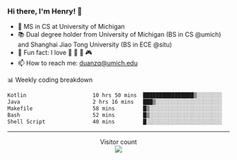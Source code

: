 ### Hi there, I'm Henry! 👋

- 🔭 MS in CS at University of Michigan
- 📚 Dual degree holder from University of Michigan (BS in CS @umich) and Shanghai Jiao Tong University (BS in ECE @situ)
- 🍁 Fun fact: I love 📸 🏓 🍜 🎮
- 📫 How to reach me: [duanzq@umich.edu](mailto:duanzq@umich.edu)

📊 Weekly coding breakdown
<!--START_SECTION:waka-->

```txt
Kotlin                     10 hrs 50 mins  ████████████████▒░░░░░░░░   64.90 %
Java                       2 hrs 16 mins   ███▒░░░░░░░░░░░░░░░░░░░░░   13.61 %
Makefile                   58 mins         █▒░░░░░░░░░░░░░░░░░░░░░░░   05.88 %
Bash                       52 mins         █▒░░░░░░░░░░░░░░░░░░░░░░░   05.29 %
Shell Script               40 mins         █░░░░░░░░░░░░░░░░░░░░░░░░   04.06 %
```

<!--END_SECTION:waka-->

***
<p align="center"> 
  Visitor count<br>
  <img src="https://profile-counter.glitch.me/zlzq-duanzq/count.svg" />
</p>

<!-- ![Henry Duan's GitHub stats](https://github-readme-stats.vercel.app/api?username=zlzq-duanzq&show_icons=true)

![trophy](https://github-profile-trophy.vercel.app/?username=zlzq-duanzq&column=7)

[![Top Langs](https://github-readme-stats.vercel.app/api/top-langs/?username=zlzq-duanzq&layout=compact)](https://github.com/zlzq-duanzq/github-readme-stats) -->
